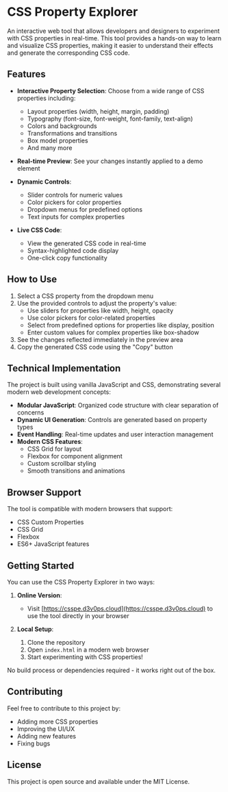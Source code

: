 # CSS Property Explorer

An interactive web tool that allows developers and designers to experiment with CSS properties in real-time. This tool provides a hands-on way to learn and visualize CSS properties, making it easier to understand their effects and generate the corresponding CSS code.

## Features

- **Interactive Property Selection**: Choose from a wide range of CSS properties including:
  - Layout properties (width, height, margin, padding)
  - Typography (font-size, font-weight, font-family, text-align)
  - Colors and backgrounds
  - Transformations and transitions
  - Box model properties
  - And many more

- **Real-time Preview**: See your changes instantly applied to a demo element

- **Dynamic Controls**: 
  - Slider controls for numeric values
  - Color pickers for color properties
  - Dropdown menus for predefined options
  - Text inputs for complex properties

- **Live CSS Code**: 
  - View the generated CSS code in real-time
  - Syntax-highlighted code display
  - One-click copy functionality

## How to Use

1. Select a CSS property from the dropdown menu
2. Use the provided controls to adjust the property's value:
   - Use sliders for properties like width, height, opacity
   - Use color pickers for color-related properties
   - Select from predefined options for properties like display, position
   - Enter custom values for complex properties like box-shadow
3. See the changes reflected immediately in the preview area
4. Copy the generated CSS code using the "Copy" button

## Technical Implementation

The project is built using vanilla JavaScript and CSS, demonstrating several modern web development concepts:

- **Modular JavaScript**: Organized code structure with clear separation of concerns
- **Dynamic UI Generation**: Controls are generated based on property types
- **Event Handling**: Real-time updates and user interaction management
- **Modern CSS Features**: 
  - CSS Grid for layout
  - Flexbox for component alignment
  - Custom scrollbar styling
  - Smooth transitions and animations

## Browser Support

The tool is compatible with modern browsers that support:
- CSS Custom Properties
- CSS Grid
- Flexbox
- ES6+ JavaScript features

## Getting Started

You can use the CSS Property Explorer in two ways:

1. **Online Version**:
   - Visit [https://csspe.d3v0ps.cloud](https://csspe.d3v0ps.cloud) to use the tool directly in your browser

2. **Local Setup**:
   1. Clone the repository
   2. Open `index.html` in a modern web browser
   3. Start experimenting with CSS properties!

No build process or dependencies required - it works right out of the box.

## Contributing

Feel free to contribute to this project by:
- Adding more CSS properties
- Improving the UI/UX
- Adding new features
- Fixing bugs

## License

This project is open source and available under the MIT License.
